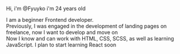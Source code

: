 Hi, i'm @Fyuyko
i'm 24 years old

I am a beginner Frontend developer. 
<br>
Previously, I was engaged in the development of landing pages on freelance, now I want to develop and move on
<br>
Now I know and can work with HTML, CSS, SCSS, as well as learning JavaScript. I plan to start learning React soon






